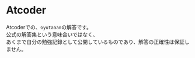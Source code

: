 # Atcoder

Atcoderでの、`Gyutaaan`の解答です。\
公式の解答集という意味合いではなく、 \
あくまで自分の勉強記録として公開しているものであり、解答の正確性は保証しません。
